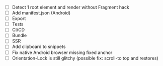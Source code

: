 - [ ] Detect 1 root element and render without Fragment hack
- [ ] Add manifest.json (Android)
- [ ] Export
- [ ] Tests
- [ ] CI/CD
- [ ] Bundle
- [ ] SSR
- [ ] Add clipboard to snippets
- [ ] Fix native Android browser missing fixed anchor
- [ ] Orientation-Lock is still glitchy (possible fix: scroll-to top and restores)
